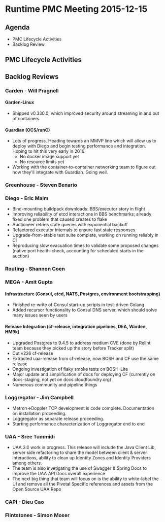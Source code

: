# Runtime PMC Meeting 2015-12-15

## Agenda
* PMC Lifecycle Activities
* Backlog Review

## PMC Lifecycle Activities

## Backlog Reviews

### Garden - Will Pragnell

#### Garden-Linux

- Shipped v0.330.0, which improved security around streaming in and out of containers

#### Guardian (OCS/runC)

- Lots of progress. Heading towards an MMVP line which will allow us to deploy with Diego and begin testing performance and integration. Hoping to hit this very early in 2016.
  - No docker image support yet
  - No resource limits yet
- Working with the container-to-container networking team to figure out how they'll integrate with Guardian. Going well.

### Greenhouse - Steven Benario

### Diego - Eric Malm

- Bind-mounting buildpack downloads: BBS/executor story in flight
- Improving reliability of etcd interactions in BBS benchmarks; already fixed one problem that caused creates to flake
- Auctioneer retries state queries with exponential backoff
- Refactored executor internals to ensure fast state responses
- Upgrade-from-stable test suite complete, working on running reliably in CI
- Reproducing slow evacuation times to validate some proposed changes (native port health-check, accounting for scheduled starts in the auction)


### Routing - Shannon Coen

### MEGA - Amit Gupta

#### Infrastructure (Consul, etcd, NATS, Postgres, environment bootstrapping)

 * Finished re-write of Consul start-up scripts in test-driven Golang
 * Added recursor functionality to Consul DNS server, which should solve many issues seen by users

#### Release Integration (cf-release, integration pipelines, DEA, Warden, HM9k)

 * Upgraded Postgres to 9.4.5 to address medium CVE (done by RelInt team because they picked up the story before Tracker split)
 * Cut v226 cf-release
 * Extracted uaa-release from cf-release, now BOSH and CF use the same release
 * Ongoing investigation of flaky smoke tests on BOSH-Lite
 * Major update and simplification of docs for deploying CF (currently on docs-staging, not yet on docs.cloudfoundry.org)
 * Numerous community and pipeline things

### Loggregator - Jim Campbell

 * Metron->Doppler TCP development is code complete. Documentation on installation proceeding. 
 * Loggregator as separate release proceeding.
 * Starting performance characterization of Loggregator end to end

### UAA - Sree Tummidi
 * UAA 3.0 work in progress. This release will include the Java Client Lib, server side refactoring to share the model between client & server interactions, ability to clean up Identity Zones and Identity Providers among others.
 * The team is also invetigating the use of Swagger & Spring Docs to improve the UAA API Docs overall experience
 * The next big thing that team will focus on is the ability to white-label the UI and remove all the Pivotal Specific references and assets from the Open Source UAA Repo

### CAPI - Dieu Cao

### Flintstones - Simon Moser
